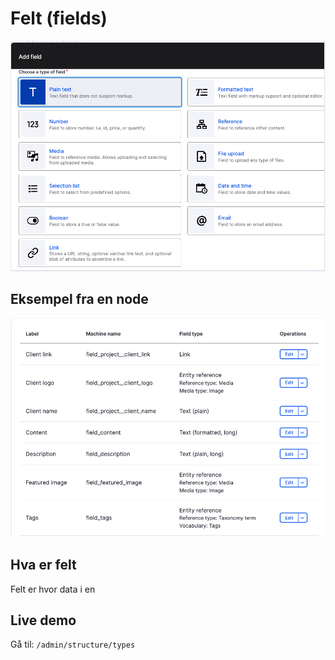# Felt (fields)

<img src="add_fields.png" alt="drawing" width="600">

## Eksempel fra en node

<img src="example_field_types.png" alt="drawing" width="600">

## Hva er felt

Felt er hvor data i en 

## Live demo

Gå til: `/admin/structure/types`
